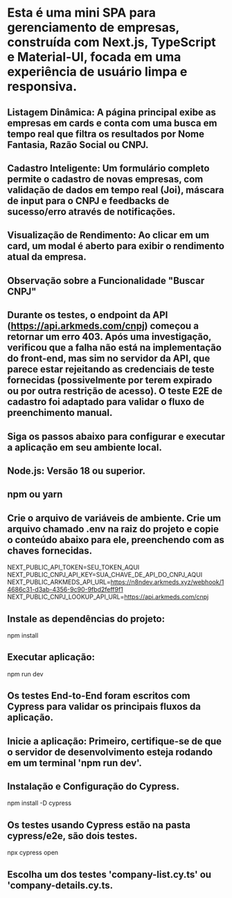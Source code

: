 # Esta é uma mini SPA para gerenciamento de empresas, construída com Next.js, TypeScript e Material-UI, focada em uma experiência de usuário limpa e responsiva.

## Listagem Dinâmica: A página principal exibe as empresas em cards e conta com uma busca em tempo real que filtra os resultados por Nome Fantasia, Razão Social ou CNPJ.

## Cadastro Inteligente: Um formulário completo permite o cadastro de novas empresas, com validação de dados em tempo real (Joi), máscara de input para o CNPJ e feedbacks de sucesso/erro através de notificações.

## Visualização de Rendimento: Ao clicar em um card, um modal é aberto para exibir o rendimento atual da empresa.


## Observação sobre a Funcionalidade "Buscar CNPJ"
## Durante os testes, o endpoint da API (https://api.arkmeds.com/cnpj) começou a retornar um erro 403. Após uma investigação, verificou que a falha não está na implementação do front-end, mas sim no servidor da API, que parece estar rejeitando as credenciais de teste fornecidas (possivelmente por terem expirado ou por outra restrição de acesso). O teste E2E de cadastro foi adaptado para validar o fluxo de preenchimento manual.


## Siga os passos abaixo para configurar e executar a aplicação em seu ambiente local.

## Node.js: Versão 18 ou superior.
## npm ou yarn

## Crie o arquivo de variáveis de ambiente. Crie um arquivo chamado .env na raiz do projeto e copie o conteúdo abaixo para ele, preenchendo com as chaves fornecidas.

NEXT_PUBLIC_API_TOKEN=SEU_TOKEN_AQUI
NEXT_PUBLIC_CNPJ_API_KEY=SUA_CHAVE_DE_API_DO_CNPJ_AQUI
NEXT_PUBLIC_ARKMEDS_API_URL=https://n8ndev.arkmeds.xyz/webhook/14686c31-d3ab-4356-9c90-9fbd2feff9f1
NEXT_PUBLIC_CNPJ_LOOKUP_API_URL=https://api.arkmeds.com/cnpj

## Instale as dependências do projeto:
npm install

## Executar aplicação:
npm run dev


## Os testes End-to-End foram escritos com Cypress para validar os principais fluxos da aplicação.

## Inicie a aplicação: Primeiro, certifique-se de que o servidor de desenvolvimento esteja rodando em um terminal 'npm run dev'.

## Instalação e Configuração do Cypress.
npm install -D cypress

## Os testes usando Cypress estão na pasta cypress/e2e, são dois testes.
npx cypress open

## Escolha um dos testes 'company-list.cy.ts' ou 'company-details.cy.ts.
